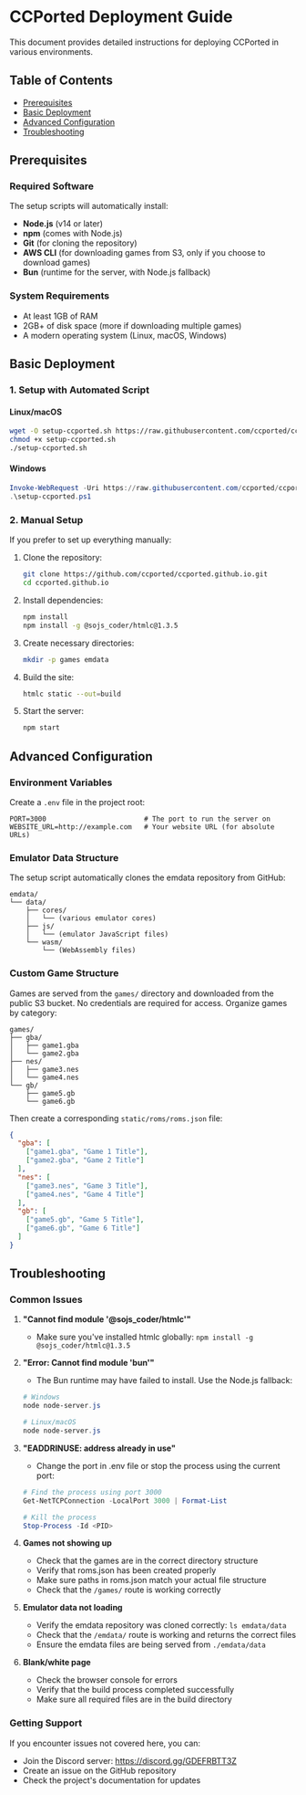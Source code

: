 # CCPorted Deployment Guide

This document provides detailed instructions for deploying CCPorted in various environments.

## Table of Contents

- [Prerequisites](#prerequisites)
- [Basic Deployment](#basic-deployment)
- [Advanced Configuration](#advanced-configuration)
- [Troubleshooting](#troubleshooting)

## Prerequisites

### Required Software

The setup scripts will automatically install:
- **Node.js** (v14 or later)
- **npm** (comes with Node.js)
- **Git** (for cloning the repository)
- **AWS CLI** (for downloading games from S3, only if you choose to download games)
- **Bun** (runtime for the server, with Node.js fallback)

### System Requirements

- At least 1GB of RAM
- 2GB+ of disk space (more if downloading multiple games)
- A modern operating system (Linux, macOS, Windows)

## Basic Deployment

### 1. Setup with Automated Script

#### Linux/macOS
```bash
wget -O setup-ccported.sh https://raw.githubusercontent.com/ccported/ccported.github.io/main/setup-ccported.sh
chmod +x setup-ccported.sh
./setup-ccported.sh
```

#### Windows
```powershell
Invoke-WebRequest -Uri https://raw.githubusercontent.com/ccported/ccported.github.io/main/setup-ccported.ps1 -OutFile setup-ccported.ps1
.\setup-ccported.ps1
```

### 2. Manual Setup

If you prefer to set up everything manually:

1. Clone the repository:
   ```bash
   git clone https://github.com/ccported/ccported.github.io.git
   cd ccported.github.io
   ```

2. Install dependencies:
   ```bash
   npm install
   npm install -g @sojs_coder/htmlc@1.3.5
   ```

3. Create necessary directories:
   ```bash
   mkdir -p games emdata
   ```

4. Build the site:
   ```bash
   htmlc static --out=build
   ```

5. Start the server:
   ```bash
   npm start
   ```

## Advanced Configuration

### Environment Variables

Create a `.env` file in the project root:

```
PORT=3000                        # The port to run the server on
WEBSITE_URL=http://example.com   # Your website URL (for absolute URLs)
```

### Emulator Data Structure

The setup script automatically clones the emdata repository from GitHub:

```
emdata/
└── data/
    ├── cores/
    │   └── (various emulator cores)
    ├── js/
    │   └── (emulator JavaScript files)
    └── wasm/
        └── (WebAssembly files)
```

### Custom Game Structure

Games are served from the `games/` directory and downloaded from the public S3 bucket. No credentials are required for access. Organize games by category:

```
games/
├── gba/
│   ├── game1.gba
│   └── game2.gba
├── nes/
│   ├── game3.nes
│   └── game4.nes
└── gb/
    ├── game5.gb
    └── game6.gb
```

Then create a corresponding `static/roms/roms.json` file:

```json
{
  "gba": [
    ["game1.gba", "Game 1 Title"],
    ["game2.gba", "Game 2 Title"]
  ],
  "nes": [
    ["game3.nes", "Game 3 Title"],
    ["game4.nes", "Game 4 Title"]
  ],
  "gb": [
    ["game5.gb", "Game 5 Title"],
    ["game6.gb", "Game 6 Title"]
  ]
}
```

## Troubleshooting

### Common Issues

1. **"Cannot find module '@sojs_coder/htmlc'"**
   - Make sure you've installed htmlc globally: `npm install -g @sojs_coder/htmlc@1.3.5`

2. **"Error: Cannot find module 'bun'"**
   - The Bun runtime may have failed to install. Use the Node.js fallback:
   ```powershell
   # Windows
   node node-server.js
   
   # Linux/macOS
   node node-server.js
   ```

3. **"EADDRINUSE: address already in use"**
   - Change the port in .env file or stop the process using the current port:
   ```powershell
   # Find the process using port 3000
   Get-NetTCPConnection -LocalPort 3000 | Format-List
   
   # Kill the process
   Stop-Process -Id <PID>
   ```

4. **Games not showing up**
   - Check that the games are in the correct directory structure
   - Verify that roms.json has been created properly
   - Make sure paths in roms.json match your actual file structure
   - Check that the `/games/` route is working correctly

5. **Emulator data not loading**
   - Verify the emdata repository was cloned correctly: `ls emdata/data`
   - Check that the `/emdata/` route is working and returns the correct files
   - Ensure the emdata files are being served from `./emdata/data`

6. **Blank/white page**
   - Check the browser console for errors
   - Verify that the build process completed successfully
   - Make sure all required files are in the build directory

### Getting Support

If you encounter issues not covered here, you can:

- Join the Discord server: https://discord.gg/GDEFRBTT3Z
- Create an issue on the GitHub repository
- Check the project's documentation for updates
